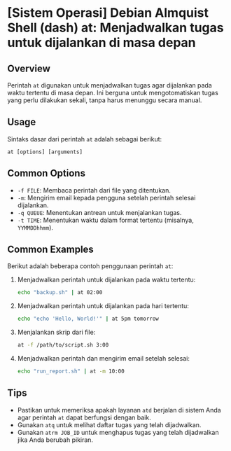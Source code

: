 # [Sistem Operasi] Debian Almquist Shell (dash) at: Menjadwalkan tugas untuk dijalankan di masa depan

## Overview
Perintah `at` digunakan untuk menjadwalkan tugas agar dijalankan pada waktu tertentu di masa depan. Ini berguna untuk mengotomatiskan tugas yang perlu dilakukan sekali, tanpa harus menunggu secara manual.

## Usage
Sintaks dasar dari perintah `at` adalah sebagai berikut:

```
at [options] [arguments]
```

## Common Options
- `-f FILE`: Membaca perintah dari file yang ditentukan.
- `-m`: Mengirim email kepada pengguna setelah perintah selesai dijalankan.
- `-q QUEUE`: Menentukan antrean untuk menjalankan tugas.
- `-t TIME`: Menentukan waktu dalam format tertentu (misalnya, `YYMMDDhhmm`).

## Common Examples
Berikut adalah beberapa contoh penggunaan perintah `at`:

1. Menjadwalkan perintah untuk dijalankan pada waktu tertentu:
   ```bash
   echo "backup.sh" | at 02:00
   ```

2. Menjadwalkan perintah untuk dijalankan pada hari tertentu:
   ```bash
   echo "echo 'Hello, World!'" | at 5pm tomorrow
   ```

3. Menjalankan skrip dari file:
   ```bash
   at -f /path/to/script.sh 3:00
   ```

4. Menjadwalkan perintah dan mengirim email setelah selesai:
   ```bash
   echo "run_report.sh" | at -m 10:00
   ```

## Tips
- Pastikan untuk memeriksa apakah layanan `atd` berjalan di sistem Anda agar perintah `at` dapat berfungsi dengan baik.
- Gunakan `atq` untuk melihat daftar tugas yang telah dijadwalkan.
- Gunakan `atrm JOB_ID` untuk menghapus tugas yang telah dijadwalkan jika Anda berubah pikiran.